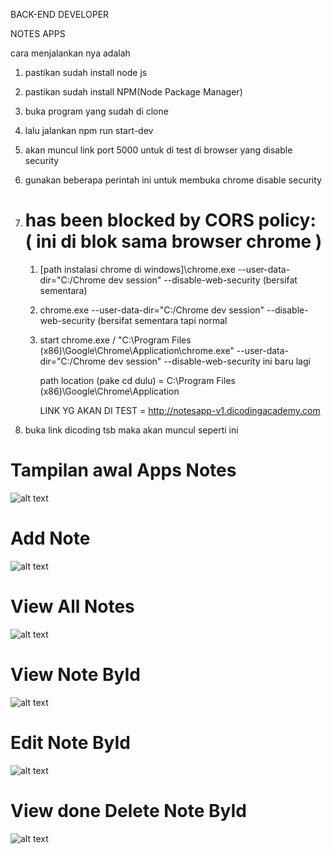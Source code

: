 BACK-END DEVELOPER

NOTES APPS

cara menjalankan nya adalah
1. pastikan sudah install node js
2. pastikan sudah install NPM(Node Package Manager)
3. buka program yang sudah di clone
4. lalu jalankan npm run start-dev
5. akan muncul link port 5000 untuk di test di browser yang disable security
6. gunakan beberapa perintah ini untuk membuka chrome disable security
7. # has been blocked by CORS policy: ( ini di blok sama browser chrome )
	1. [path instalasi chrome di windows]\chrome.exe --user-data-dir="C:/Chrome dev session" --disable-web-security  (bersifat sementara)
	2. chrome.exe --user-data-dir="C:/Chrome dev session" --disable-web-security (bersifat sementara tapi normal
	3. start chrome.exe / "C:\Program Files (x86)\Google\Chrome\Application\chrome.exe" --user-data-dir="C:/Chrome dev session" --disable-web-security
ini baru lagi

		path location (pake cd dulu) = C:\Program Files (x86)\Google\Chrome\Application

		LINK YG AKAN DI TEST = http://notesapp-v1.dicodingacademy.com

8. buka link dicoding tsb maka akan muncul seperti ini

# Tampilan awal Apps Notes
![alt text](img/image-1.png)
# Add Note
![alt text](img/image-2.png)
# View All Notes
![alt text](img/image-3.png)
# View Note ById
![alt text](img/image-4.png)
# Edit Note ById
![alt text](img/image-5.png)
# View done Delete Note ById
![alt text](img/image-6.png)
